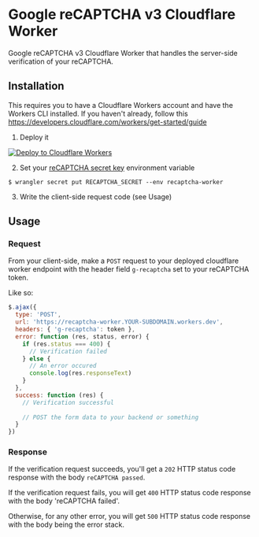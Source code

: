 # Google reCAPTCHA v3 Cloudflare Worker
Google reCAPTCHA v3 Cloudflare Worker that handles the server-side verification of your reCAPTCHA.

## Installation

This requires you to have a Cloudflare Workers account and have the Workers CLI installed. If you haven't already, follow this https://developers.cloudflare.com/workers/get-started/guide

1. Deploy it 

[![Deploy to Cloudflare Workers](https://deploy.workers.cloudflare.com/button)](https://deploy.workers.cloudflare.com/?url=https://github.com/HR/recaptcha-worker)

2. Set your [reCAPTCHA secret key](https://developers.google.com/recaptcha/intro) environment variable

```
$ wrangler secret put RECAPTCHA_SECRET --env recaptcha-worker
```

3. Write the client-side request code (see Usage) 

## Usage

### Request

From your client-side, make a `POST` request to your deployed cloudflare worker endpoint with the header field `g-recaptcha` set to your reCAPTCHA token.

Like so:

```Javascript
$.ajax({
  type: 'POST',
  url: 'https://recaptcha-worker.YOUR-SUBDOMAIN.workers.dev',
  headers: { 'g-recaptcha': token },
  error: function (res, status, error) {
    if (res.status === 400) {
      // Verification failed
    } else {
      // An error occured
      console.log(res.responseText)
    }
  },
  success: function (res) {
    // Verification successful 
    
    // POST the form data to your backend or something
  }
})
```

### Response

If the verification request succeeds, you'll get a `202` HTTP status code response with the body `reCAPTCHA passed`. 

If the verification request fails, you will get `400` HTTP status code response with the body 'reCAPTCHA failed'. 

Otherwise, for any other error, you will get `500` HTTP status code response with the body being the error stack. 

